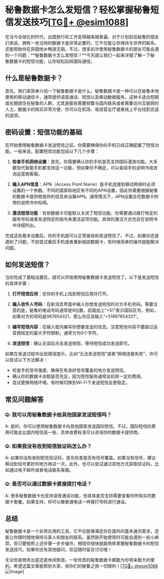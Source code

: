 # 秘鲁数据卡怎么发短信？轻松掌握秘鲁短信发送技巧[[TG💪+ @esim1088](https://t.me/s/esim1088)]

在当今全球化的时代，出国旅行和工作变得越来越普遍。对于计划前往秘鲁的朋友们来说，拥有一张当地的数据卡是非常必要的，它不仅能让你保持与世界的联系，还能帮助你在异国他乡畅游无阻。不过，很多初次使用秘鲁数据卡的朋友可能会遇到一个问题：**秘鲁数据卡怎么发短信？**今天就让我们一起来详细了解一下秘鲁数据卡的短信功能，让你轻松玩转国际通信。

## 什么是秘鲁数据卡？

首先，我们来简单介绍一下秘鲁数据卡是什么。秘鲁数据卡是一种可以在秘鲁本地使用的移动通信卡，通常提供语音通话、短信以及移动数据服务。这种卡适合短期或长期居住在秘鲁的人群，尤其是那些需要频繁与国内联系或者需要访问互联网的人士。数据卡的购买非常方便，你可以在机场、电信营业厅或者线上平台找到合适的选项。

## 密码设置：短信功能的基础

在开始使用秘鲁数据卡发送短信之前，你需要确保你的手机已经正确配置了短信功能。一般来说，配置短信功能包括以下几个步骤：

1. **检查手机网络设置**：首先，你需要确认你的手机是否支持国际漫游功能。大多数现代智能手机都支持这一功能，但如果你不确定，可以查阅手机说明书或咨询运营商客服。

2. **输入APN信息**：APN（Access Point Name）是手机连接到移动网络时必须设置的一个参数。不同的国家和地区有不同的APN设置，因此你需要根据秘鲁的数据卡提供商提供的信息来设置APN。通常情况下，APN设置会在数据卡附带的说明书中标明。

3. **激活短信功能**：有些数据卡可能默认关闭了短信功能，你需要通过拨打特定的服务号码或者发送特定的指令来激活这项功能。具体的激活方式也会在说明书中详细列出。

完成这些基本设置后，你的手机就可以正常接收和发送短信了。不过，如果你还是遇到了问题，不妨尝试重启手机或者重新插拔数据卡，有时候简单的操作就能解决问题。

## 如何发送短信？

当你完成了基础设置后，就可以开始使用秘鲁数据卡发送短信了。以下是发送短信的具体步骤：

1. **打开短信应用**：在你的手机上找到短信应用并打开。

2. **输入收件人号码**：在新消息界面中输入你想发送短信的对方手机号码。需要注意的是，秘鲁的电话号码通常是9位数，前面加上“+51”表示国际区号。例如，如果对方的号码是987654321，那么你应该输入“+51987654321”。

3. **编写短信内容**：在输入框内编写你想要发送的信息。注意短信内容不要超过运营商规定的最大字符限制，通常为160个字符。

4. **发送短信**：确认无误后点击发送按钮，等待短信成功发送即可。

如果在发送过程中出现错误提示，比如“无法发送短信”或者“网络连接失败”，你可以尝试以下方法解决：

- 检查手机信号强度，确保在有良好信号覆盖的地方发送短信。
- 确认你的数据卡余额是否充足，因为短信服务通常会扣除一定的费用。
- 尝试更换网络环境，有时候切换到Wi-Fi下发送短信会更稳定。

## 常见问题解答

### Q: 我可以用秘鲁数据卡给其他国家发送短信吗？
A: 是的，你可以使用秘鲁数据卡向其他国家发送国际短信。不过，国际短信的费用可能会比国内短信高一些，具体收费标准可以咨询你的数据卡提供商。

### Q: 如果我没有收到短信验证码怎么办？
A: 如果你没有收到短信验证码，首先检查是否有信号覆盖。如果没有信号，建议移动到信号更好的地方再试一次。此外，也可以尝试通过其他方式获取验证码，比如通过电子邮件或者电话联系客服。

### Q: 是否可以通过数据卡直接拨打电话？
A: 很多秘鲁数据卡也支持语音通话功能，但具体是否支持需要查看你所购买的数据卡套餐。如果支持，你可以像普通电话一样拨打号码进行通话。

## 总结

秘鲁数据卡是一个非常实用的工具，它不仅能够满足你在国外的基本通讯需求，还能让你随时随地保持与家人和朋友的联系。虽然刚开始使用时可能会遇到一些小麻烦，但只要按照上述步骤一步步操作，相信你很快就能熟练掌握秘鲁数据卡的短信发送技巧。如果你还有其他疑问，欢迎随时留言讨论哦！

无论你是商务出差还是休闲旅游，一张优质的秘鲁数据卡都能为你带来极大的便利。希望这篇文章能帮到大家，祝你们的秘鲁之旅一切顺利！[[TG💪+ @esim1088](https://t.me/s/esim1088) ![Image](https://i.postimg.cc/4NQfJmqS/Snipaste-2025-05-13-00-14-12.png)]